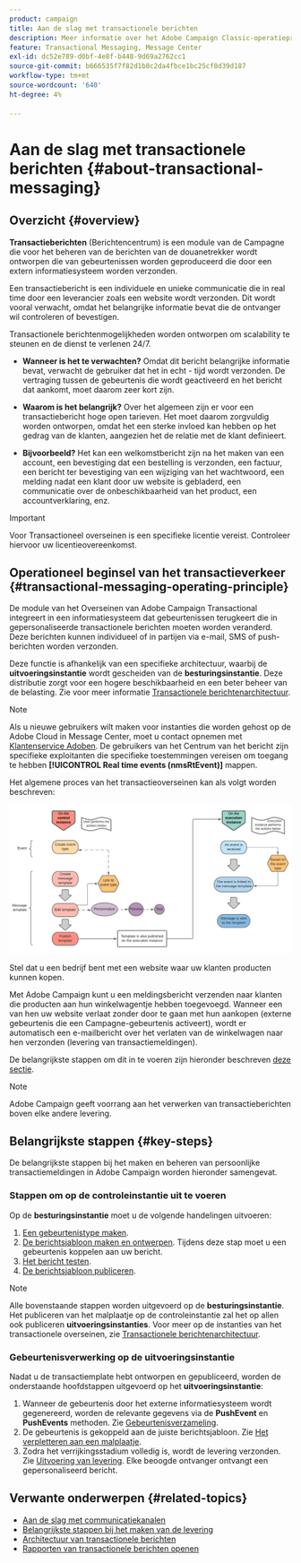 ```yaml
---
product: campaign
title: Aan de slag met transactionele berichten
description: Meer informatie over het Adobe Campaign Classic-operatieprincipe voor berichten en de belangrijkste stappen
feature: Transactional Messaging, Message Center
exl-id: dc52e789-d0bf-4e8f-b448-9d69a2762cc1
source-git-commit: b666535f7f82d1b8c2da4fbce1bc25cf8d39d187
workflow-type: tm+mt
source-wordcount: '640'
ht-degree: 4%

---
```



# Aan de slag met transactionele berichten {#about-transactional-messaging}



## Overzicht {#overview}

**Transactieberichten** (Berichtencentrum) is een module van de Campagne die voor het beheren van de berichten van de douanetrekker wordt ontworpen die van gebeurtenissen worden geproduceerd die door een extern informatiesysteem worden verzonden.

Een transactiebericht is een individuele en unieke communicatie die in real time door een leverancier zoals een website wordt verzonden. Dit wordt vooral verwacht, omdat het belangrijke informatie bevat die de ontvanger wil controleren of bevestigen.

Transactionele berichtenmogelijkheden worden ontworpen om scalability te steunen en de dienst te verlenen 24/7.

* **Wanneer is het te verwachten?** Omdat dit bericht belangrijke informatie bevat, verwacht de gebruiker dat het in echt - tijd wordt verzonden. De vertraging tussen de gebeurtenis die wordt geactiveerd en het bericht dat aankomt, moet daarom zeer kort zijn.

* **Waarom is het belangrijk?** Over het algemeen zijn er voor een transactiebericht hoge open tarieven. Het moet daarom zorgvuldig worden ontworpen, omdat het een sterke invloed kan hebben op het gedrag van de klanten, aangezien het de relatie met de klant definieert.

* **Bijvoorbeeld?** Het kan een welkomstbericht zijn na het maken van een account, een bevestiging dat een bestelling is verzonden, een factuur, een bericht ter bevestiging van een wijziging van het wachtwoord, een melding nadat een klant door uw website is gebladerd, een communicatie over de onbeschikbaarheid van het product, een accountverklaring, enz.

>[!IMPORTANT]
>
>Voor Transactioneel overseinen is een specifieke licentie vereist. Controleer hiervoor uw licentieovereenkomst.

<!--Before starting with transactional messaging, make sure you read the corresponding [best practices and limitations]().-->

## Operationeel beginsel van het transactieverkeer {#transactional-messaging-operating-principle}

De module van het Overseinen van Adobe Campaign Transactional integreert in een informatiesysteem dat gebeurtenissen terugkeert die in gepersonaliseerde transactionele berichten moeten worden veranderd. Deze berichten kunnen individueel of in partijen via e-mail, SMS of push-berichten worden verzonden.

Deze functie is afhankelijk van een specifieke architectuur, waarbij de **uitvoeringsinstantie** wordt gescheiden van de **besturingsinstantie**. Deze distributie zorgt voor een hogere beschikbaarheid en een beter beheer van de belasting. Zie voor meer informatie [Transactionele berichtenarchitectuur](../../message-center/using/transactional-messaging-architecture.md).

>[!NOTE]
>
>Als u nieuwe gebruikers wilt maken voor instanties die worden gehost op de Adobe Cloud in Message Center, moet u contact opnemen met [Klantenservice Adoben](https://helpx.adobe.com/nl/enterprise/admin-guide.html/enterprise/using/support-for-experience-cloud.ug.html). De gebruikers van het Centrum van het bericht zijn specifieke exploitanten die specifieke toestemmingen vereisen om toegang te hebben **[!UICONTROL Real time events (nmsRtEvent)]** mappen.

Het algemene proces van het transactieoverseinen kan als volgt worden beschreven:

![](assets/transactional-msg-overview.png)

Stel dat u een bedrijf bent met een website waar uw klanten producten kunnen kopen.

Met Adobe Campaign kunt u een meldingsbericht verzenden naar klanten die producten aan hun winkelwagentje hebben toegevoegd. Wanneer een van hen uw website verlaat zonder door te gaan met hun aankopen (externe gebeurtenis die een Campagne-gebeurtenis activeert), wordt er automatisch een e-mailbericht over het verlaten van de winkelwagen naar hen verzonden (levering van transactiemeldingen).

De belangrijkste stappen om dit in te voeren zijn hieronder beschreven [deze sectie](#key-steps).

>[!NOTE]
>
>Adobe Campaign geeft voorrang aan het verwerken van transactieberichten boven elke andere levering.

## Belangrijkste stappen {#key-steps}

De belangrijkste stappen bij het maken en beheren van persoonlijke transactiemeldingen in Adobe Campaign worden hieronder samengevat.

### Stappen om op de controleinstantie uit te voeren

Op de **besturingsinstantie** moet u de volgende handelingen uitvoeren:

1. [Een gebeurtenistype maken](../../message-center/using/creating-event-types.md).
1. [De berichtsjabloon maken en ontwerpen](../../message-center/using/creating-the-message-template.md). Tijdens deze stap moet u een gebeurtenis koppelen aan uw bericht.
1. [Het bericht testen](../../message-center/using/testing-message-templates.md).
1. [De berichtsjabloon publiceren](../../message-center/using/publishing-message-templates.md).

>[!NOTE]
>
>Alle bovenstaande stappen worden uitgevoerd op de **besturingsinstantie**. Het publiceren van het malplaatje op de controleinstantie zal het op allen ook publiceren **uitvoeringsinstanties**. Voor meer op de instanties van het transactionele overseinen, zie [Transactionele berichtenarchitectuur](../../message-center/using/transactional-messaging-architecture.md).

### Gebeurtenisverwerking op de uitvoeringsinstantie

Nadat u de transactiemplate hebt ontworpen en gepubliceerd, worden de onderstaande hoofdstappen uitgevoerd op het **uitvoeringsinstantie**:

1. Wanneer de gebeurtenis door het externe informatiesysteem wordt gegenereerd, worden de relevante gegevens via de **PushEvent** en **PushEvents** methoden. Zie [Gebeurtenisverzameling](../../message-center/using/about-event-processing.md#event-collection).
1. De gebeurtenis is gekoppeld aan de juiste berichtsjabloon. Zie [Het verpletteren aan een malplaatje](../../message-center/using/about-event-processing.md#routing-towards-a-template).
1. Zodra het verrijkingsstadium volledig is, wordt de levering verzonden. Zie [Uitvoering van levering](../../message-center/using/delivery-execution.md). Elke beoogde ontvanger ontvangt een gepersonaliseerd bericht.

## Verwante onderwerpen {#related-topics}

* [Aan de slag met communicatiekanalen](../../delivery/using/communication-channels.md)
* [Belangrijkste stappen bij het maken van de levering](../../delivery/using/steps-about-delivery-creation-steps.md)
* [Architectuur van transactionele berichten](../../message-center/using/transactional-messaging-architecture.md)
* [Rapporten van transactionele berichten openen ](../../message-center/using/about-transactional-messaging-reports.md)
